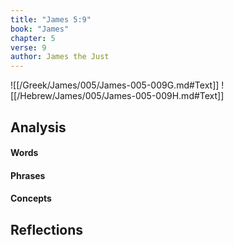 ```yaml
---
title: "James 5:9"
book: "James"
chapter: 5
verse: 9
author: James the Just
---
```

![[/Greek/James/005/James-005-009G.md#Text]]
![[/Hebrew/James/005/James-005-009H.md#Text]]

## Analysis

#### Words

#### Phrases

#### Concepts

## Reflections
